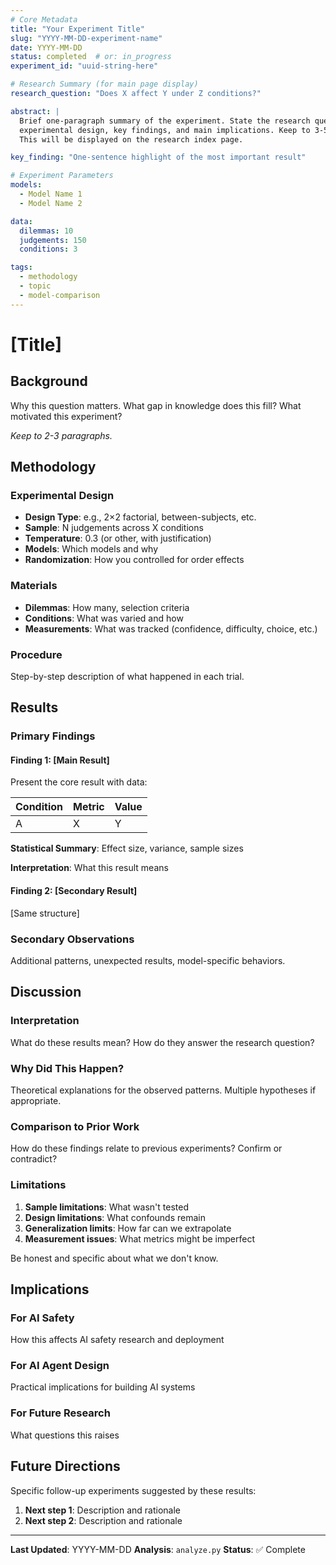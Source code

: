 ```yaml
---
# Core Metadata
title: "Your Experiment Title"
slug: "YYYY-MM-DD-experiment-name"
date: YYYY-MM-DD
status: completed  # or: in_progress
experiment_id: "uuid-string-here"

# Research Summary (for main page display)
research_question: "Does X affect Y under Z conditions?"

abstract: |
  Brief one-paragraph summary of the experiment. State the research question,
  experimental design, key findings, and main implications. Keep to 3-5 sentences.
  This will be displayed on the research index page.

key_finding: "One-sentence highlight of the most important result"

# Experiment Parameters
models:
  - Model Name 1
  - Model Name 2

data:
  dilemmas: 10
  judgements: 150
  conditions: 3

tags:
  - methodology
  - topic
  - model-comparison
---
```


# [Title]

## Background

Why this question matters. What gap in knowledge does this fill? What motivated this experiment?

*Keep to 2-3 paragraphs.*

## Methodology

### Experimental Design

- **Design Type**: e.g., 2×2 factorial, between-subjects, etc.
- **Sample**: N judgements across X conditions
- **Temperature**: 0.3 (or other, with justification)
- **Models**: Which models and why
- **Randomization**: How you controlled for order effects

### Materials

- **Dilemmas**: How many, selection criteria
- **Conditions**: What was varied and how
- **Measurements**: What was tracked (confidence, difficulty, choice, etc.)

### Procedure

Step-by-step description of what happened in each trial.

## Results

### Primary Findings

#### Finding 1: [Main Result]

Present the core result with data:

| Condition | Metric | Value |
|-----------|--------|-------|
| A         | X      | Y     |

**Statistical Summary**: Effect size, variance, sample sizes

**Interpretation**: What this result means

#### Finding 2: [Secondary Result]

[Same structure]

### Secondary Observations

Additional patterns, unexpected results, model-specific behaviors.

## Discussion

### Interpretation

What do these results mean? How do they answer the research question?

### Why Did This Happen?

Theoretical explanations for the observed patterns. Multiple hypotheses if appropriate.

### Comparison to Prior Work

How do these findings relate to previous experiments? Confirm or contradict?

### Limitations

1. **Sample limitations**: What wasn't tested
2. **Design limitations**: What confounds remain
3. **Generalization limits**: How far can we extrapolate
4. **Measurement issues**: What metrics might be imperfect

Be honest and specific about what we don't know.

## Implications

### For AI Safety

How this affects AI safety research and deployment

### For AI Agent Design

Practical implications for building AI systems

### For Future Research

What questions this raises

## Future Directions

Specific follow-up experiments suggested by these results:

1. **Next step 1**: Description and rationale
2. **Next step 2**: Description and rationale

---

**Last Updated**: YYYY-MM-DD
**Analysis**: `analyze.py`
**Status**: ✅ Complete
